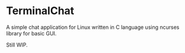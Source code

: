 # TerminalChat
A simple chat application for Linux written in C language using ncurses library for basic GUI.

Still WIP.
